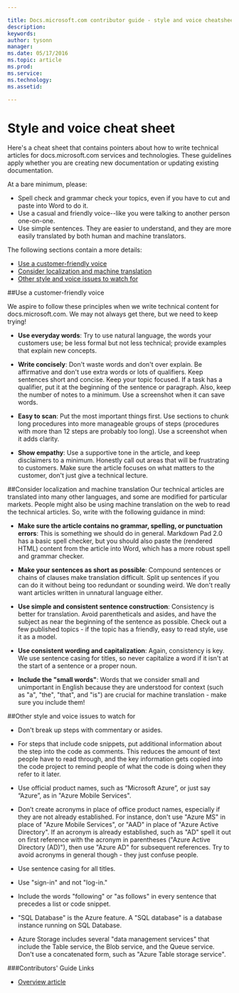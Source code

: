 ```yaml
---

title: Docs.microsoft.com contributor guide - style and voice cheatsheet
description:
keywords:
author: tysonn
manager: 
ms.date: 05/17/2016
ms.topic: article
ms.prod:
ms.service: 
ms.technology:
ms.assetid: 

---
```


# Style and voice cheat sheet

Here's a cheat sheet that contains pointers about how to write technical articles for docs.microsoft.com services and technologies. These guidelines apply whether you are creating new documentation or updating existing documentation.

At a bare minimum, please:

- Spell check and grammar check your topics, even if you have to cut and paste into Word to do it.
- Use a casual and friendly voice--like you were talking to another person one-on-one.
- Use simple sentences. They are easier to understand, and they are more easily translated by both human and machine translators.

The following sections contain a more details:

+ [Use a customer-friendly voice]
+ [Consider localization and machine translation]
+ [Other style and voice issues to watch for]


##Use a customer-friendly voice

We aspire to follow these principles when we write technical content for docs.microsoft.com. We may not always get there, but we need to keep trying!

- **Use everyday words**: Try to use natural language, the words your customers use; be less formal but not less technical; provide examples that explain new concepts.

- **Write concisely**: Don't waste words and don't over explain. Be affirmative and don't use extra words or lots of qualifiers. Keep sentences short and concise. Keep your topic focused. If a task has a qualifier, put it at the beginning of the sentence or paragraph. Also, keep the number of notes to a minimum. Use a screenshot when it can save words.

- **Easy to scan**: Put the most important things first. Use sections to chunk long procedures into more manageable groups of steps (procedures with more than 12 steps are probably too long). Use a screenshot when it adds clarity.

- **Show empathy**: Use a supportive tone in the article, and keep disclaimers to a minimum. Honestly call out areas that will be frustrating to customers. Make sure the article focuses on what matters to the customer, don't just give a technical lecture.

##Consider localization and machine translation
Our technical articles are translated into many other languages, and some are modified for particular markets. People might also be using machine translation on the web to read the technical articles. So, write with the following guidance in mind:

- **Make sure the article contains no grammar, spelling, or punctuation errors**: This is something we should do in general. Markdown Pad 2.0 has a basic spell checker, but you should also paste the (rendered HTML) content from the article into Word, which has a more robust spell and grammar checker.

- **Make your sentences as short as possible**: Compound sentences or chains of clauses  make translation difficult. Split up sentences if you can do it without being too redundant or sounding weird. We don't really want articles written in unnatural language either.

- **Use simple and consistent sentence construction**: Consistency is better for translation. Avoid parentheticals and asides, and have the subject as near the beginning of the sentence as possible. Check out a few published topics - if the topic has a friendly, easy to read style, use it as a model.

- **Use consistent wording and capitalization**: Again, consistency is key. We use sentence casing for titles, so never capitalize a word if it isn't at the start of a sentence or a proper noun.

- **Include the "small words"**: Words that we consider small and unimportant in English because they are understood for context (such as "a", "the", "that", and "is") are crucial for machine translation - make sure you include them!

##Other style and voice issues to watch for

- Don't break up steps with commentary or asides.

- For steps that include code snippets, put additional information about the step into the code as comments. This reduces the amount of text people have to read through, and the key information gets copied into the code project to remind people of what the code is doing when they refer to it later.

- Use official product names, such as “Microsoft Azure”, or just say “Azure”, as in "Azure Mobile Services".

- Don’t create acronyms in place of office product names, especially if they are not already established. For instance, don't use "Azure MS" in place of "Azure Mobile Services", or "AAD" in place of "Azure Active Directory". If an acronym is already established, such as "AD" spell it out on first reference with the acronym in parentheses ("Azure Active Directory (AD)"), then use "Azure AD" for subsequent references. Try to avoid acronyms in general though - they just confuse people.

- Use sentence casing for all titles.

- Use "sign-in" and not "log-in."

- Include the words "following" or "as follows" in every sentence that precedes a list or code snippet.

- "SQL Database" is the Azure feature. A "SQL database" is a database instance running on SQL Database.

- Azure Storage includes several "data management services" that include the Table service, the Blob service, and the Queue service. Don't use a concatenated form, such as "Azure Table storage service".




###Contributors' Guide Links

- [Overview article](../readme.md)

<!--Anchors-->
[Use a customer-friendly voice]: #use-a-customer-friendly-voice
[Consider localization and machine translation]: #consider-localization-and-machine-translation
[other style and voice issues to watch for]: #other-style-and-voice-issues-to-watch-for
